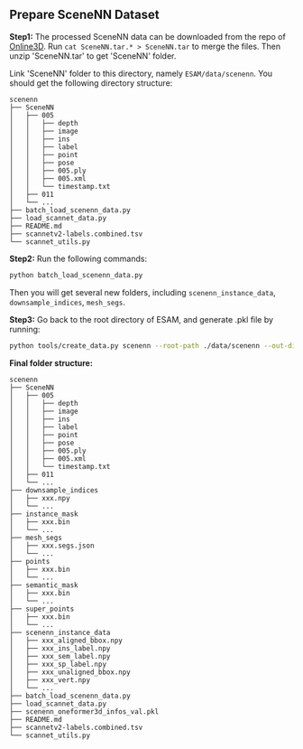 ## Prepare SceneNN Dataset
**Step1:** The processed SceneNN data can be downloaded from the repo of [Online3D](https://cloud.tsinghua.edu.cn/d/dab5f9ea7f0c42f38364/). Run `cat SceneNN.tar.* > SceneNN.tar` to merge the files. Then unzip 'SceneNN.tar' to get 'SceneNN' folder.

Link 'SceneNN' folder to this directory, namely  `ESAM/data/scenenn`. You should get the following directory structure:
```
scenenn
├── SceneNN
│   ├── 005
│   │   ├── depth
│   │   ├── image
│   │   ├── ins
│   │   ├── label
│   │   ├── point
│   │   ├── pose
│   │   ├── 005.ply
│   │   ├── 005.xml
│   │   └── timestamp.txt
│   ├── 011
│   └── ...
├── batch_load_scenenn_data.py
├── load_scannet_data.py
├── README.md
├── scannetv2-labels.combined.tsv
└── scannet_utils.py
```

**Step2:** Run the following commands:
```bash
python batch_load_scenenn_data.py
```

Then you will get several new folders, including `scenenn_instance_data`, `downsample_indices`, `mesh_segs`.

**Step3:** Go back to the root directory of ESAM, and generate .pkl file by running:
```bash
python tools/create_data.py scenenn --root-path ./data/scenenn --out-dir ./data/scenenn --extra-tag scenenn
```

**Final folder structure:**
``` 
scenenn
├── SceneNN
│   ├── 005
│   │   ├── depth
│   │   ├── image
│   │   ├── ins
│   │   ├── label
│   │   ├── point
│   │   ├── pose
│   │   ├── 005.ply
│   │   ├── 005.xml
│   │   └── timestamp.txt
│   ├── 011
│   └── ...
├── downsample_indices
│   ├── xxx.npy
│   └── ...
├── instance_mask
│   ├── xxx.bin
│   └── ...
├── mesh_segs
│   ├── xxx.segs.json
│   └── ...
├── points
│   ├── xxx.bin
│   └── ...
├── semantic_mask
│   ├── xxx.bin
│   └── ...
├── super_points
│   ├── xxx.bin
│   └── ...
├── scenenn_instance_data
│   ├── xxx_aligned_bbox.npy
│   ├── xxx_ins_label.npy
│   ├── xxx_sem_label.npy
│   ├── xxx_sp_label.npy
│   ├── xxx_unaligned_bbox.npy
│   ├── xxx_vert.npy
│   └── ...
├── batch_load_scenenn_data.py
├── load_scannet_data.py
├── scenenn_oneformer3d_infos_val.pkl
├── README.md
├── scannetv2-labels.combined.tsv
└── scannet_utils.py
```
